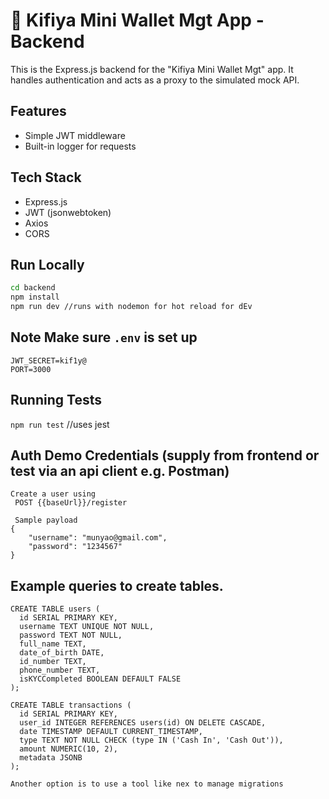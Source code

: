 # 🐘 Kifiya Mini Wallet Mgt App - Backend

This is the Express.js backend for the "Kifiya Mini Wallet Mgt" app. It handles authentication and acts as a proxy to the simulated mock API.

## Features
- Simple JWT middleware
- Built-in logger for requests

## Tech Stack

- Express.js
- JWT (jsonwebtoken)
- Axios
- CORS

## Run Locally

```bash
cd backend
npm install
npm run dev //runs with nodemon for hot reload for dEv
```

## Note Make sure `.env` is set up

```
JWT_SECRET=kif1y@
PORT=3000
```

## Running Tests

`npm run test` //uses jest

## Auth Demo Credentials (supply from frontend or test via an api client e.g. Postman)

```
Create a user using
 POST {{baseUrl}}/register

 Sample payload
{
    "username": "munyao@gmail.com",
    "password": "1234567"
}
```

## Example queries to create tables.

```
CREATE TABLE users (
  id SERIAL PRIMARY KEY,
  username TEXT UNIQUE NOT NULL,
  password TEXT NOT NULL,
  full_name TEXT,
  date_of_birth DATE,
  id_number TEXT,
  phone_number TEXT,
  isKYCCompleted BOOLEAN DEFAULT FALSE
);

CREATE TABLE transactions (
  id SERIAL PRIMARY KEY,
  user_id INTEGER REFERENCES users(id) ON DELETE CASCADE,
  date TIMESTAMP DEFAULT CURRENT_TIMESTAMP,
  type TEXT NOT NULL CHECK (type IN ('Cash In', 'Cash Out')),
  amount NUMERIC(10, 2),
  metadata JSONB
);

Another option is to use a tool like nex to manage migrations
```
